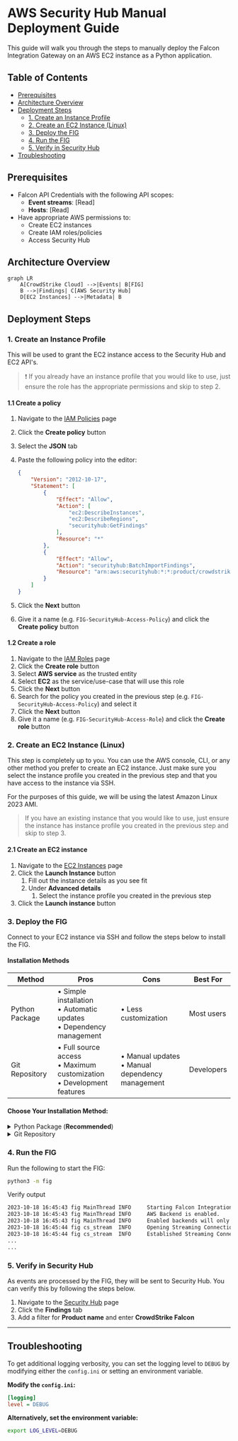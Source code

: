 # AWS Security Hub Manual Deployment Guide

This guide will walk you through the steps to manually deploy the Falcon Integration Gateway on
an AWS EC2 instance as a Python application.

## Table of Contents

- [Prerequisites](#prerequisites)
- [Architecture Overview](#architecture-overview)
- [Deployment Steps](#deployment-steps)
  - [1. Create an Instance Profile](#1-create-an-instance-profile)
  - [2. Create an EC2 Instance (Linux)](#2-create-an-ec2-instance-linux)
  - [3. Deploy the FIG](#3-deploy-the-fig)
  - [4. Run the FIG](#4-run-the-fig)
  - [5. Verify in Security Hub](#5-verify-in-security-hub)
- [Troubleshooting](#troubleshooting)

## Prerequisites

- Falcon API Credentials with the following API scopes:
  - **Event streams**: [Read]
  - **Hosts**: [Read]
- Have appropriate AWS permissions to:
  - Create EC2 instances
  - Create IAM roles/policies
  - Access Security Hub

## Architecture Overview

```mermaid
graph LR
    A[CrowdStrike Cloud] -->|Events| B[FIG]
    B -->|Findings| C[AWS Security Hub]
    D[EC2 Instances] -->|Metadata| B
```

## Deployment Steps

### 1. Create an Instance Profile

This will be used to grant the EC2 instance access to the Security Hub and EC2 API's.

> :exclamation: If you already have an instance profile that you would like to use, just ensure the role has the appropriate permissions and skip to step 2.

#### 1.1 Create a policy

1. Navigate to the [IAM Policies](https://console.aws.amazon.com/iam/home#/policies) page
1. Click the **Create policy** button
1. Select the **JSON** tab
1. Paste the following policy into the editor:

    ```json
    {
        "Version": "2012-10-17",
        "Statement": [
            {
                "Effect": "Allow",
                "Action": [
                    "ec2:DescribeInstances",
                    "ec2:DescribeRegions",
                    "securityhub:GetFindings"
                ],
                "Resource": "*"
            },
            {
                "Effect": "Allow",
                "Action": "securityhub:BatchImportFindings",
                "Resource": "arn:aws:securityhub:*:*:product/crowdstrike/crowdstrike-falcon"
            }
        ]
    }
    ```

1. Click the **Next** button
1. Give it a name (e.g. `FIG-SecurityHub-Access-Policy`) and click the **Create policy** button

#### 1.2 Create a role

1. Navigate to the [IAM Roles](https://console.aws.amazon.com/iam/home#/roles) page
1. Click the **Create role** button
1. Select **AWS service** as the trusted entity
1. Select **EC2** as the service/use-case that will use this role
1. Click the **Next** button
1. Search for the policy you created in the previous step (e.g. `FIG-SecurityHub-Access-Policy`) and select it
1. Click the **Next** button
1. Give it a name (e.g. `FIG-SecurityHub-Access-Role`) and click the **Create role** button

### 2. Create an EC2 Instance (Linux)

This step is completely up to you. You can use the AWS console, CLI, or any other method you prefer to create an EC2 instance. Just make sure you select the instance profile you created in the previous step
and that you have access to the instance via SSH.

For the purposes of this guide, we will be using the latest Amazon Linux 2023 AMI.

> If you have an existing instance that you would like to use, just ensure the instance has instance profile you created in the previous step and skip to step 3.

#### 2.1 Create an EC2 instance

1. Navigate to the [EC2 Instances](https://console.aws.amazon.com/ec2/v2/home#Instances) page
1. Click the **Launch Instance** button
   1. Fill out the instance details as you see fit
   1. Under **Advanced details**
      1. Select the instance profile you created in the previous step
1. Click the **Launch instance** button

### 3. Deploy the FIG

Connect to your EC2 instance via SSH and follow the steps below to install the FIG.

#### Installation Methods

| Method | Pros | Cons | Best For |
|--------|------|------|----------|
| Python Package | • Simple installation<br>• Automatic updates<br>• Dependency management | • Less customization | Most users |
| Git Repository | • Full source access<br>• Maximum customization<br>• Development features | • Manual updates<br>• Manual dependency management | Developers |

#### Choose Your Installation Method:

<details><summary>Python Package (<strong>Recommended</strong>)</summary>

#### 3.1 Ensure the following packages are installed

- Python 3.6 <= 3.11
- pip

```bash
sudo dnf install python3 python3-pip python3-devel
```

> Use the package manager for your distro to ensure these packages are installed.

#### 3.2 Install the FIG

Install the package:

```bash
python3 -m pip install 'falcon-integration-gateway>3.2.3'
```

#### 3.3 Configure the FIG

There are two different ways that you can configure the FIG to use the AWS backend.
You can either use the `config.ini` file or you can use environment variables.

> Refer to the [configuration options](../../../config/config.ini) available to the application
> and backend.

##### 3.3.1 Configure the FIG using the `config.ini` file

> [!NOTE]
> Instance existence confirmation can be disabled using the `confirm_instance` config.ini in
> the `[aws]` section or by setting the `AWS_CONFIRM_INSTANCE` environment variable. This option is
> available for scenarios where the account that is running the service application does not have
> access to the AWS account where the instance with the detection resides.

Create the `config.ini` file and set the following minimum values:

```ini
[main]
backends = AWS

[events]
severity_threshold = 3

[falcon]
cloud_region = <Falcon Cloud Region>
client_id = <Falcon Client ID>
client_secret = <Falcon Client Secret>
application_id = <EXAMPLE-SECHUB-APPID>

[aws]
region = <AWS Region>
```

##### 3.2.2 Configure the FIG using environment variables

Alternatively, if you would like to use environment variables, set the following minimum environment variables:

```bash
export FIG_BACKENDS=AWS
export EVENTS_SEVERITY_THRESHOLD=3
export FALCON_CLOUD_REGION=<Falcon Cloud Region>
export FALCON_CLIENT_ID=<Falcon Client ID>
export FALCON_CLIENT_SECRET=<Falcon Client Secret>
export FALCON_APPLICATION_ID=<EXAMPLE-SECHUB-APPID>
export AWS_REGION=<AWS Region>
```

</details>

<details><summary>Git Repository</summary>

#### 3.1 Ensure the following packages are installed

- Python 3.6+
- pip
- git

```bash
sudo dnf install python3 python3-pip python3-devel git
```

> Use the package manager for your distro to ensure these packages are installed.

#### 3.2 Install the FIG

1. Clone the repository

    ```bash
    git clone https://github.com/CrowdStrike/falcon-integration-gateway.git
    ```

1. Change to the FIG directory

    ```bash
    cd falcon-integration-gateway
    ```

1. Install the python dependencies.

    ```bash
    pip install -r requirements.txt
    ```

#### 3.3 Configure the FIG

There are two different ways that you can configure the FIG to use the AWS backend.
You can either use the `config/config.ini` file or you can use environment variables.

> Refer to the [configuration options](../../../config/config.ini) available to the application
> and backend.

##### 3.3.1 Configure the FIG using the `config/config.ini` file

> [!NOTE]
> Instance existence confirmation can be disabled using the `confirm_instance` config.ini in
> the `[aws]` section or by setting the `AWS_CONFIRM_INSTANCE` environment variable. This option is
> available for scenarios where the account that is running the service application does not have
> access to the AWS account where the instance with the detection resides.

1. Modify the `config/config.ini` file and set the following minimum values:

    ```ini
    [main]
    backends = AWS

    [events]
    severity_threshold = 3

    [falcon]
    cloud_region = <Falcon Cloud Region>
    client_id = <Falcon Client ID>
    client_secret = <Falcon Client Secret>
    application_id = <EXAMPLE-SECHUB-APPID>

    [aws]
    region = <AWS Region>
    ```

##### 3.3.2 Configure the FIG using environment variables

1. Set the following minimum environment variables:

    ```bash
    export FIG_BACKENDS=AWS
    export EVENTS_SEVERITY_THRESHOLD=3
    export FALCON_CLOUD_REGION=<Falcon Cloud Region>
    export FALCON_CLIENT_ID=<Falcon Client ID>
    export FALCON_CLIENT_SECRET=<Falcon Client Secret>
    export FALCON_APPLICATION_ID=<EXAMPLE-SECHUB-APPID>
    export AWS_REGION=<AWS Region>
    ```

</details>

### 4. Run the FIG

Run the following to start the FIG:

```bash
python3 -m fig
```

Verify output

```bash
2023-10-18 16:45:43 fig MainThread INFO     Starting Falcon Integration Gateway 3.2.1
2023-10-18 16:45:43 fig MainThread INFO     AWS Backend is enabled.
2023-10-18 16:45:43 fig MainThread INFO     Enabled backends will only process events with types: {'DetectionSummaryEvent'}
2023-10-18 16:45:44 fig cs_stream  INFO     Opening Streaming Connection
2023-10-18 16:45:44 fig cs_stream  INFO     Established Streaming Connection: 200 OK
...
...
```

### 5. Verify in Security Hub

As events are processed by the FIG, they will be sent to Security Hub. You can verify this by following the steps below.

1. Navigate to the [Security Hub](https://console.aws.amazon.com/securityhub/home) page
1. Click the **Findings** tab
1. Add a filter for **Product name** and enter **CrowdStrike Falcon**

---

## Troubleshooting

To get additional logging verbosity, you can set the logging level to `DEBUG` by modifying either the `config.ini` or setting an environment variable.

**Modify the `config.ini`:**

```ini
[logging]
level = DEBUG
```

**Alternatively, set the environment variable:**

```bash
export LOG_LEVEL=DEBUG
```

